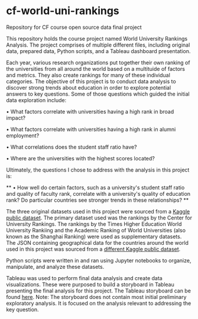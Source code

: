 # cf-world-uni-rankings
Repository for CF course open source data final project

This repository holds the course project named World University Rankings Analysis. The project comprises of multiple different files, including original data, prepared data, Python scripts, and a Tableau dashboard presentation.

Each year, various research organizations put together their own ranking of the universities from all around the world based on a multituide of factors and metrics. They also create rankings for many of these individual categories. 
The objective of this project is to conduct data analysis to discover strong trends about education in order to explore potential answers to key questions. Some of those questions which guided the initial data exploration include:

•	What factors correlate with universities having a high rank in broad impact?

•	What factors correlate with universities having a high rank in alumni employment?

•	What correlations does the student staff ratio have?

•	Where are the universities with the highest scores located?


Ultimately, the questions I chose to address with the analysis in this project is:

** • How well do certain factors, such as a university's student staff ratio and quality of faculty rank, correlate with a university's quality of education rank? Do particular countries see stronger trends in these relationships? **


The three original datasets used in this project were sourced from a [Kaggle public dataset](https://www.kaggle.com/datasets/mylesoneill/world-university-rankings). 
The primary dataset used was the rankings by the Center for University Rankings. The rankings by the Times Higher Education World University Rankiing and the Academic Ranking of World Universities (also known as the Shanghai Ranking) were used as supplementary datasets.
The JSON containing geographical data for the countries around the world used in this project was sourced from a [different Kaggle public dataset](https://www.kaggle.com/datasets/ktochylin/world-countries).

Python scripts were written in and ran using Jupyter notebooks to organize, manipulate, and analyze these datasets. 

Tableau was used to perform final data analysis and create data visualizations. These were purposed to build a storyboard in Tableau presenting the final analysis for this project. 
The Tableau storyboard can be found [here](https://public.tableau.com/views/CFFinalProject-WorldUniversityRankingsCaseStudy/WorldUniversityRankingsCaseStudy?:language=en-US&:display_count=n&:origin=viz_share_link).
Note: The storyboard does not contain most initial preliminary exploratory analysis. It is focused on the analysis relevant to addressing the key question.
